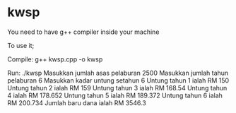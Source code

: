 # kwsp

You need to have g++ compiler inside your machine

To use it;

Compile:
 g++ kwsp.cpp -o kwsp

Run:
 ./kwsp 
 Masukkan jumlah asas pelaburan
 2500
 Masukkan jumlah tahun pelaburan
 6
 Masukkan kadar untung setahun
 6
 Untung tahun 1 ialah RM 150
 Untung tahun 2 ialah RM 159
 Untung tahun 3 ialah RM 168.54
 Untung tahun 4 ialah RM 178.652
 Untung tahun 5 ialah RM 189.372
 Untung tahun 6 ialah RM 200.734
 Jumlah baru dana ialah RM 3546.3
